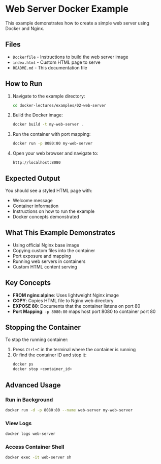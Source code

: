 # Web Server Docker Example

This example demonstrates how to create a simple web server using Docker and Nginx.

## Files

- `Dockerfile` - Instructions to build the web server image
- `index.html` - Custom HTML page to serve
- `README.md` - This documentation file

## How to Run

1. Navigate to the example directory:
   ```bash
   cd docker-lectures/examples/02-web-server
   ```

2. Build the Docker image:
   ```bash
   docker build -t my-web-server .
   ```

3. Run the container with port mapping:
   ```bash
   docker run -p 8080:80 my-web-server
   ```

4. Open your web browser and navigate to:
   ```
   http://localhost:8080
   ```

## Expected Output

You should see a styled HTML page with:
- Welcome message
- Container information
- Instructions on how to run the example
- Docker concepts demonstrated

## What This Example Demonstrates

- Using official Nginx base image
- Copying custom files into the container
- Port exposure and mapping
- Running web servers in containers
- Custom HTML content serving

## Key Concepts

- **FROM nginx:alpine**: Uses lightweight Nginx image
- **COPY**: Copies HTML file to Nginx web directory
- **EXPOSE 80**: Documents that the container listens on port 80
- **Port Mapping**: `-p 8080:80` maps host port 8080 to container port 80

## Stopping the Container

To stop the running container:
1. Press `Ctrl+C` in the terminal where the container is running
2. Or find the container ID and stop it:
   ```bash
   docker ps
   docker stop <container_id>
   ```

## Advanced Usage

### Run in Background
```bash
docker run -d -p 8080:80 --name web-server my-web-server
```

### View Logs
```bash
docker logs web-server
```

### Access Container Shell
```bash
docker exec -it web-server sh
```

